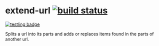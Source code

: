 # extend-url [![build status](https://secure.travis-ci.org/thlorenz/extend-url.png)](http://travis-ci.org/thlorenz/extend-url)

[![testling badge](https://ci.testling.com/thlorenz/extend-url.png)](https://ci.testling.com/thlorenz/extend-url)

Splits a url into its parts and adds or replaces items found in the parts of another url.
